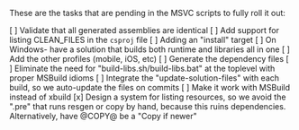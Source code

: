 These are the tasks that are pending in the MSVC scripts to fully roll it out:

[ ] Validate that all generated assemblies are identical
[ ] Add support for listing CLEAN_FILES in the `csproj` file
[ ] Adding an "install" target
[ ] On Windows- have a solution that builds both runtime and libraries all in one
[ ] Add the other profiles (mobile, iOS, etc)
[ ] Generate the dependency files
[ ] Eliminate the need for "build-libs.sh/build-libs.bat" at the toplevel with proper MSBuild idioms
[ ] Integrate the "update-solution-files" with each build, so we auto-update the files on commits
[ ] Make it work with MSBuild instead of xbuild
[x] Design a system for listing resources, so we avoid the ".pre" that runs resgen or copy by hand, because this ruins dependencies.  Alternatively, have @COPY@ be a "Copy if newer"
